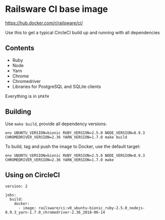# Railsware CI base image

https://hub.docker.com/r/railsware/ci/

Use this to get a typical CircleCI build up and running with all dependencies

## Contents

- Ruby
- Node
- Yarn
- Chrome
- Chromedriver
- Libraries for PostgreSQL and SQLite clients

Everything is in `$PATH`

## Building

Use `make build`, provide all dependency versions:

```
env UBUNTU_VERSION=bionic RUBY_VERSION=2.5.0 NODE_VERSION=8.9.3 CHROMEDRIVER_VERSION=2.36 YARN_VERSION=1.7.0 make build
```

To build, tag and push the image to Docker, use the default target:

```
env UBUNTU_VERSION=bionic RUBY_VERSION=2.5.0 NODE_VERSION=8.9.3 CHROMEDRIVER_VERSION=2.36 YARN_VERSION=1.7.0 make
```

## Using on CircleCI

```
version: 2

jobs:
  build:
    docker:
      - image: railsware/ci:v0_ubuntu-bionic_ruby-2.5.0_nodejs-8.9.3_yarn-1.7.0_chromedriver-2.36_2018-06-14
```
